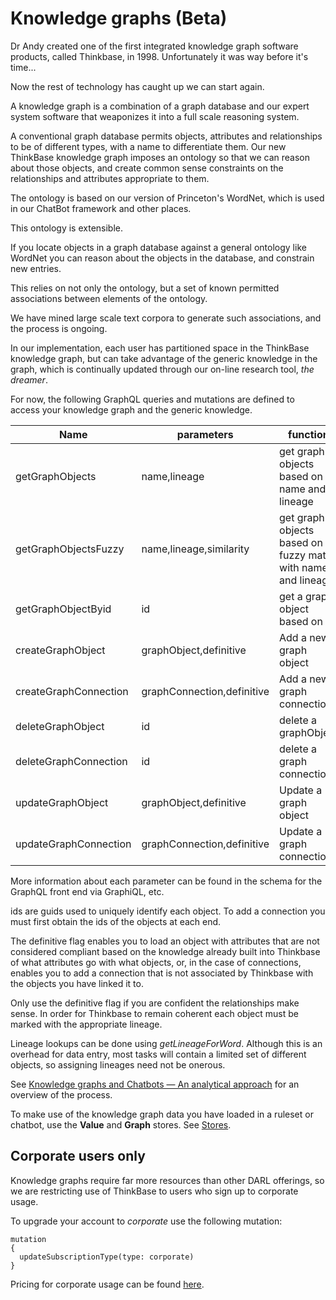 ﻿Knowledge graphs (Beta)
========

Dr Andy created one of the first integrated knowledge graph software products, called Thinkbase, in 1998. Unfortunately it was way before it's time...

Now the rest of technology has caught up we can start again.

A knowledge graph is a combination of a graph database and our expert system software that weaponizes it into a full scale reasoning system.

A conventional graph database permits objects, attributes and relationships to be of different types, with a name to differentiate them. Our new ThinkBase knowledge graph imposes an ontology so that we can reason about those objects, and create common sense constraints on the relationships and attributes appropriate to them.

The ontology is based on our version of Princeton's WordNet, which is used in our ChatBot framework and other places.

This ontology is extensible. 

If you locate objects in a graph database against  a general ontology like WordNet you can reason about the objects in the database, and constrain new entries. 

This relies on not only the ontology, but a set of known permitted associations between elements of the ontology.

We have mined large scale text corpora to generate such associations, and the process is ongoing.

In our implementation, each user has partitioned space in the ThinkBase knowledge graph, but can take advantage of the generic knowledge in the graph, which is continually updated through our on-line research tool, _the dreamer_.

For now, the following GraphQL queries and mutations are defined to access your knowledge graph and the generic knowledge.

|Name | parameters | function|
|-----|-----|-----|
|getGraphObjects|name,lineage|get graph objects based on name and lineage|
|getGraphObjectsFuzzy|name,lineage,similarity|get graph objects based on  a fuzzy match with name and lineage|
|getGraphObjectByid|id|get a graph object based on id|
|createGraphObject|graphObject,definitive|Add a new graph object|
|createGraphConnection|graphConnection,definitive|Add a new graph connection|
|deleteGraphObject|id|delete a graphObject|
|deleteGraphConnection|id|delete a graph connection|
|updateGraphObject|graphObject,definitive|Update a graph object|
|updateGraphConnection|graphConnection,definitive|Update a graph connection|

More information about each parameter can be found in the schema for the GraphQL front end via GraphiQL, etc.

ids are guids used to uniquely identify each object. To add a connection you must first obtain the ids of the objects at each end.

The definitive flag enables you to load an object with attributes that are not considered compliant based on the knowledge already built into Thinkbase of what attributes go with what objects, or, in the case of connections, enables you to add a connection that is not associated by Thinkbase with the objects you have linked it to.

Only use the definitive flag if you are confident the relationships make sense. In order for Thinkbase to remain coherent each object must be marked with the appropriate lineage. 

Lineage lookups can be done using _getLineageForWord_.  Although this is an overhead for data entry, most tasks will contain a limited set of different objects, so assigning lineages need not be onerous.

See [Knowledge graphs and Chatbots — An analytical approach](https://chatbotslife.com/knowledge-graphs-and-chatbots-an-analytical-approach-a8dcc8649100) for an overview of the process.

To make use of the knowledge graph data you have loaded in a ruleset or chatbot, use the __Value__ and __Graph__ stores. See [Stores](stores.md).

## Corporate users only
Knowledge graphs require far more resources than other DARL offerings, so we are restricting use of ThinkBase to users who sign up to corporate usage.

To upgrade your account to _corporate_ use the following mutation:

```
mutation
{
  updateSubscriptionType(type: corporate)
}
```

Pricing for corporate usage can be found [here](//https://darl.ai/#pricing).
